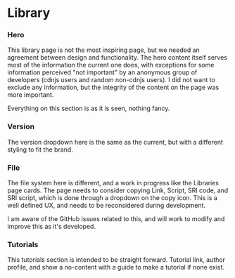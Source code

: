 # Library


### Hero

This library page is not the most inspiring page, but we needed an agreement between design and functionality. The hero content itself serves most of the information the current one does, with exceptions for some information perceived "not important" by an anonymous group of developers (cdnjs users and random non-cdnjs users). I did not want to exclude any information, but the integrity of the content on the page was more important.

Everything on this section is as it is seen, nothing fancy.


### Version

The version dropdown here is the same as the current, but with a different styling to fit the brand.


### File

The file system here is different, and a work in progress like the Libraries page cards. The page needs to consider copying Link, Script, SRI code, and SRI script, which is done through a dropdown on the copy icon. This is a well defined UX, and needs to be reconsidered during development.

I am aware of the GitHub issues related to this, and will work to modify and improve this as it's developed.


### Tutorials

This tutorials section is intended to be straight forward. Tutorial link, author profile, and show a no-content with a guide to make a tutorial if none exist.